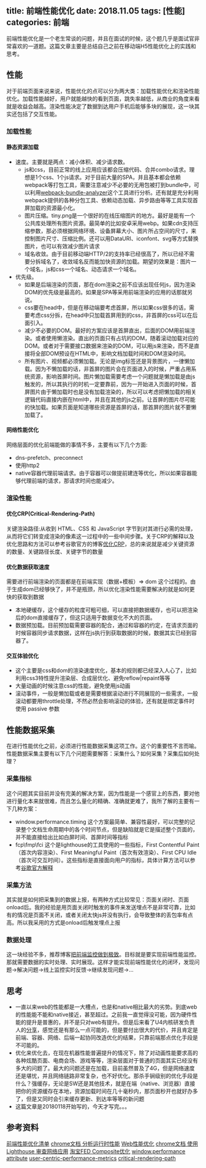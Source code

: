 title: 前端性能优化
date: 2018.11.05
tags: [性能]
categories: 前端
---
前端性能优化是一个老生常谈的问题，并且在面试的时候，这个题几乎是面试官非常喜欢的一道题。这篇文章主要是总结自己之前在移动端H5性能优化上的实践和思考。
<!--more-->
## 性能
对于前端页面来说来说，性能优化的点可以分为两大类：加载性能优化和渲染性能优化。加载性能越好，用户就能越快的看到页面，跳失率越低，从商业的角度来看就是收益会越高。渲染性能决定了数据到达用户手机后能够多块的展现，这一块其实还包括了交互性能。

### 加载性能
#### 静态资源加载
+ 速度。主要就是两点：减小体积、减少请求数。
  * js和css，目前正常的线上应用应该都会压缩代码、合并combo请求。理想是1个css、1个js请求。对于目前大量的SPA，并且基本都会依赖webpack等打包工具，需要注意减少不必要的无用包被打到bundle中，可以利用[webpack-bundle-analyzer](https://www.npmjs.com/package/webpack-bundle-analyzer)这个工具进行分析。还有就是充分利用webpack提供的各种分包工具、依赖动态加载、异步路由等等工具实现首屏加载的资源最小化。
  * 图片压缩。tiny.png是一个很好的在线压缩图片的地方。最好是能有一个公共库处理所有图片资源。最简单的比如安卓采用webp。如果cdn支持压缩参数，那必须根据网络环境、设备屏幕大小、图片所占空间的尺寸，来控制图片尺寸、压缩比例。还可以用DataURI、iconfont、svg等方式替换图片，也可以有效减少图片请求
  * 域名收敛。由于目前移动端HTTP/2的支持率已经很高了，所以已经不需要分拆域名了，收敛域名反而能加快资源的加载。期望的效果是：图片一个域名，js和css一个域名、动态请求一个域名。
+ 优先级。
  * 如果是后端渲染的页面，那在dom渲染之前不应该出现任何js，因为渲染DOM的优先级是最高的。如果是SPA等采用前端渲染的应用的话那就另说。
  * css要在head中，但是在移动端要考虑首屏，所以如果css很多的话，需要考虑css分拆，在head中只加载首屏用到的css，非首屏的css可以在后面引入。
  * 减少不必要的DOM。最好的方案应该是首屏直出，后面的DOM用前端渲染。或者使用懒渲染。直出的页面只有占坑的DOM，随着滚动加载对应的DOM。或者对于需要接口数据来渲染的DOM，可以用js来渲染，而不是直接将全部DOM预设在HTML中，影响文档加载时间和DOM渲染时间。
  * 所有图片、视频都必须懒加载。无论是img标签还是背景图片，一律懒加载。因为不懒加载的话，非首屏的图片会在页面进入的时候，严重占用系统资源，影响首屏时间。图片懒加载需要考虑一个问题就是懒加载是由js触发的，所以其执行的时机一定要靠前，因为一开始进入页面的时候，首屏图片由于懒加载时也是没有加载渲染的，所以可以考虑把懒加载的相关逻辑代码直接内嵌在html中，并且在其他的js之前。让首屏的图片尽可能的快加载。如果页面是知道哪些资源是首屏的话，那首屏的图片就不要懒加载了。

#### 网络性能优化
网络层面的优化前端能做的事情不多，主要有以下几个方面:
* dns-prefetch、preconnect
* 使用http2
* native容器代理前端请求。由于容器可以做提前建连等优化，所以如果容器能够代理前端的请求，那请求时间也能减少。

### 渲染性能
#### 优化CRP(Critical-Rendering-Path)
关键渲染路径:从收到 HTML、CSS 和 JavaScript 字节到对其进行必需的处理，从而将它们转变成渲染的像素这一过程中的一些中间步骤。关于CRP的解释以及优化思路和方法可以参考谷歌官方的博客[优化CRP](https://developers.google.com/web/fundamentals/performance/critical-rendering-path/)，总的来说就是减少关键资源的数量、关键路径长度、关键字节的数量

#### 优化数据获取速度
需要进行前端渲染的页面都是在前端实现（数据+模板）=> dom 这个过程的。由于生成dom已经够快了，并不是瓶颈，所以优化渲染性能需要解决的就是如何更快的获取到数据
  + 本地硬缓存，这个缓存的粒度可粗可细，可以直接把数据缓存，也可以把渲染后的dom直接缓存了，但这只适用于数据变化不大的页面。
  + 数据预加载。目前预加载需要容器的配合，通过和容器的约定，在请求页面的时候容器同步请求数据，这样在js执行到获取数据的时候，数据其实已经到容器了。

#### 交互体验优化
  + 这个主要是css和dom的渲染速度优化，基本的规则都已经深入人心了，比如利用css3特性提升渲染层、合成层优化、避免reflow|repaint等等
  + 大量动画的时候注意css的性能，避免使用js动画
  + 滚动事件，一般是懒加载或者是需要根据滚动进行不同展现的一些需求，一般滚动都要用throttle处理，不然必然会影响滚动的体验，还有就是绑定事件时使用 passive 参数

## 性能数据采集
在进行性能优化之前，必须进行性能数据采集这项工作。这个的重要性不言而喻。性能数据采集主要有以下几个问题需要解答：采集什么？如何采集？采集后如何处理？

### 采集指标
这个问题其实目前并没有完美的解决方案，因为性能是一个感官上的东西，要对他进行量化本来就很难，而且怎么量化的精确、准确就更难了，我所了解的主要有一下几种方案：
* window.performance.timing
这个方案最简单、兼容性最好，可以完整的记录整个文档生命周期中的各个时间节点，但是缺陷就是它是描述整个页面的，并不能直接给出比如白屏时间、首屏时间等指标
* fcp\fmp\fci
这个是lighthouse的工具使用的一些指标，First Contentful Paint（首次内容渲染）、First Meaningful Paint（首次有效渲染）、First CPU Idle（首次可交互时间）。这些指标是直接面向用户的指标，具体计算方法可以参考[谷歌官方解释](https://developers.google.com/web/fundamentals/performance/user-centric-performance-metrics#first_paint_and_first_contentful_paint)

### 采集方法
其实就是如何把采集到的数据上报，有两种方式比较常见：页面关闭时、页面onload后。我的经验是用页面关闭时触发的事件来发送埋点不是非常可靠，比如有的情况是页面不关闭，或者关闭太快js并没有执行，会导致整体的丢包率有点高。所以我采用的方式是onload后触发埋点上报

### 数据处理
这一块经验不多，推荐博客[把前端监控做到极致](https://zhuanlan.zhihu.com/p/32262716)。目标就是要实现前端性能监控。那就需要数据的实时处理、实时展现。这样才能实现前端性能优化的闭环，发现问题->解决问题->线上监控实时反馈->继续发现问题->...


## 思考
* 一直以来web的性能都是一大槽点，也是和native相比最大的劣势。到底web的性能能不能和native接近，甚至超过。之前我一直觉得没可能，因为硬件性能的提升是普惠的，并不是只对web有提升。但是后来看了U4内核研发负责人的[分享](https://mp.weixin.qq.com/s/g1odJQZUgIvk4oJysKPnbw)，感觉还是有那么一点可能的，但是要付出很大的代价，并且肯定是前端、容器、网络、后端一起协同改造优化的结果，只靠前端那点优化手段是不可能的。
* 优化来优化去，在现在机器性能普遍提升的情况下，除了对动画性能要求高的各种炫酷页面、电商会场、游戏等等，渲染层面对于普通的页面其实已经没有多大的问题了。最大的问题还是在加载，目前虽然普及了4G，但是网络速度还是堪忧，并且网络链路非常复杂，也不好优化。那杀手锏级别的优化手段是什么？强缓存，无论是SW还是其他技术，就是在端（native、浏览器）直接把你的资源缓存在本地，资源加载时间在几十毫秒内，那页面秒开也就好办多了，但是又同时会引来缓存更新、到达率等等的新问题
* 这篇文章是20180118开始写的，今天才写完。。。

## 参考资料
[前端性能优化清单](https://juejin.im/post/5a966bd16fb9a0635172a50a)
[chrome文档 分析运行时性能](https://developers.google.com/web/tools/chrome-devtools/rendering-tools/)
[Web性能优化](https://segmentfault.com/a/1190000008693178)
[chrome文档 使用 Lighthouse 审查网络应用](https://developers.google.com/web/tools/lighthouse/)
[淘宝FED Composite优化](http://taobaofed.org/blog/2016/04/25/performance-composite/)
[window.performance attribute](https://www.w3.org/TR/navigation-timing/#sec-window.performance-attribute)
[user-centric-performance-metrics](https://developers.google.com/web/fundamentals/performance/user-centric-performance-metrics#tracking_fpfcp)
[critical-rendering-path](https://developers.google.com/web/fundamentals/performance/critical-rendering-path/)
